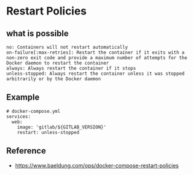 # Restart Policies 

## what is possible 

```
no: Containers will not restart automatically
on-failure[:max-retries]: Restart the container if it exits with a non-zero exit code and provide a maximum number of attempts for the Docker daemon to restart the container
always: Always restart the container if it stops
unless-stopped: Always restart the container unless it was stopped arbitrarily or by the Docker daemon
```

## Example 

```
# docker-compose.yml 
services:
  web:
    image: 'gitlab/${GITLAB_VERSION}'
    restart: unless-stopped
```

## Reference

 * https://www.baeldung.com/ops/docker-compose-restart-policies 
